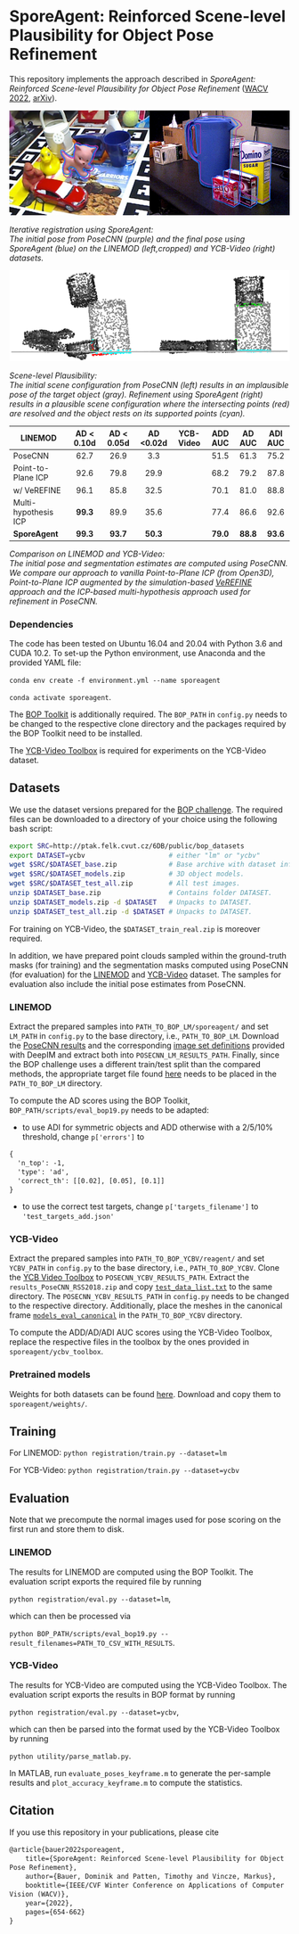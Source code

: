 # SporeAgent: Reinforced Scene-level Plausibility for Object Pose Refinement
This repository implements the approach described in *SporeAgent: Reinforced Scene-level Plausibility for Object Pose 
Refinement* ([WACV 2022](https://openaccess.thecvf.com/content/WACV2022/html/Bauer_SporeAgent_Reinforced_Scene-Level_Plausibility_for_Object_Pose_Refinement_WACV_2022_paper.html), [arXiv](https://arxiv.org/abs/2201.00239)).


![Iterative refinement using SporeAgent](resources/qualitative.png)

_Iterative registration using SporeAgent:\
The initial pose from PoseCNN (purple) and the final pose using SporeAgent (blue) on the LINEMOD (left,cropped) and 
YCB-Video (right) datasets._ 

![Scene-level Plausibility](resources/plausibility.png)

_Scene-level Plausibility:\
The initial scene configuration from PoseCNN (left) results in an implausible pose of the 
target object (gray). Refinement using SporeAgent (right) results in a plausible scene configuration where the 
intersecting points (red) are resolved and the object rests on its supported points (cyan)._

| LINEMOD              | AD < 0.10d | AD < 0.05d | AD <0.02d | YCB-Video| ADD AUC | AD AUC | ADI AUC |
|----------------------|:----------:|:----------:|:---------:|----------|:-------:|:------:|:-------:|
| PoseCNN              |    62.7    |    26.9    |    3.3    |          |   51.5  |  61.3  |   75.2  |
| Point-to-Plane ICP   |    92.6    |    79.8    |    29.9   |          |   68.2  |  79.2  |   87.8  |
| w/ VeREFINE          |    96.1    |    85.8    |    32.5   |          |   70.1  |  81.0  |   88.8  |
| Multi-hypothesis ICP |  **99.3**  |    89.9    |    35.6   |          |   77.4  |  86.6  |   92.6  |
| **SporeAgent**       |  **99.3**  |  **93.7**  |  **50.3** |          | **79.0**|**88.8**| **93.6**|

_Comparison on LINEMOD and YCB-Video:\
The initial pose and segmentation estimates are computed using PoseCNN. We compare our approach to vanilla Point-to-Plane 
ICP (from Open3D), Point-to-Plane ICP augmented by the simulation-based [VeREFINE](https://github.com/dornik/verefine) 
approach and the ICP-based multi-hypothesis approach used for refinement in PoseCNN._

### Dependencies
The code has been tested on Ubuntu 16.04 and 20.04 with Python 3.6 and CUDA 10.2. To set-up the Python environment, use 
Anaconda and the provided YAML file:

`conda env create -f environment.yml --name sporeagent`

`conda activate sporeagent`.

The [BOP Toolkit](https://github.com/thodan/bop_toolkit/tree/master/) is additionally required. The `BOP_PATH` in 
`config.py` needs to be changed to the respective clone directory and the packages required by the BOP Toolkit need to 
be installed.

The [YCB-Video Toolbox](https://github.com/yuxng/YCB_Video_toolbox/) is required for experiments on the YCB-Video 
dataset.

## Datasets
We use the dataset versions prepared for the [BOP challenge](https://bop.felk.cvut.cz/datasets/). The required files 
can be downloaded to a directory of your choice using the following bash script:

```bash
export SRC=http://ptak.felk.cvut.cz/6DB/public/bop_datasets
export DATASET=ycbv                     # either "lm" or "ycbv"
wget $SRC/$DATASET_base.zip             # Base archive with dataset info, camera parameters, etc.
wget $SRC/$DATASET_models.zip           # 3D object models.
wget $SRC/$DATASET_test_all.zip         # All test images.
unzip $DATASET_base.zip                 # Contains folder DATASET.
unzip $DATASET_models.zip -d $DATASET   # Unpacks to DATASET.
unzip $DATASET_test_all.zip -d $DATASET # Unpacks to DATASET.
```

For training on YCB-Video, the `$DATASET_train_real.zip` is moreover required.

In addition, we have prepared point clouds sampled within the ground-truth masks (for training) and the segmentation 
masks computed using PoseCNN (for evaluation) for the [LINEMOD](https://owncloud.tuwien.ac.at/index.php/s/AK9uJVz37cJ8tEr) 
and [YCB-Video](https://owncloud.tuwien.ac.at/index.php/s/92jqBYCw6pI0vgU) dataset. 
The samples for evaluation also include the initial pose estimates from PoseCNN.

### LINEMOD
Extract the prepared samples into `PATH_TO_BOP_LM/sporeagent/` and set `LM_PATH` in `config.py` to the base directory, 
i.e., `PATH_TO_BOP_LM`. Download the [PoseCNN results](https://drive.google.com/file/d/1eayZ5sZBim-AQwBF_7nRl-tfAoTo5pHX/view?usp=sharing) 
and the corresponding [image set definitions](https://drive.google.com/file/d/12vOxODOzspJKQFJLQ-dXfuC4fANvqarb/view?usp=sharing) 
provided with DeepIM and extract both into `POSECNN_LM_RESULTS_PATH`. Finally, since the BOP challenge uses a different 
train/test split than the compared methods, the appropriate target file found [here](https://owncloud.tuwien.ac.at/index.php/s/tL1ZGzW2pJSflHy) 
needs to be placed in the `PATH_TO_BOP_LM` directory.

To compute the AD scores using the BOP Toolkit, `BOP_PATH/scripts/eval_bop19.py` needs to be adapted:
- to use ADI for symmetric objects and ADD otherwise with a 2/5/10% threshold, change `p['errors']` to 
```
{
  'n_top': -1,
  'type': 'ad',
  'correct_th': [[0.02], [0.05], [0.1]]
}
```
- to use the correct test targets, change `p['targets_filename']` to `'test_targets_add.json'`

### YCB-Video
Extract the prepared samples into `PATH_TO_BOP_YCBV/reagent/` and set `YCBV_PATH` in `config.py` to the base directory, 
i.e., `PATH_TO_BOP_YCBV`. Clone the [YCB Video Toolbox](https://github.com/yuxng/YCB_Video_toolbox) to 
`POSECNN_YCBV_RESULTS_PATH`. Extract the `results_PoseCNN_RSS2018.zip` and copy [`test_data_list.txt`](https://owncloud.tuwien.ac.at/index.php/s/tVOCv0iF08LLYo5) 
to the same directory. The `POSECNN_YCBV_RESULTS_PATH` in `config.py` needs to be changed to the respective directory. 
Additionally, place the meshes in the canonical frame [`models_eval_canonical`](https://owncloud.tuwien.ac.at/index.php/s/kH0vfocerlHOWrO) 
in the `PATH_TO_BOP_YCBV` directory.

To compute the ADD/AD/ADI AUC scores using the YCB-Video Toolbox, replace the respective files in the toolbox by the 
ones provided in `sporeagent/ycbv_toolbox`. 

### Pretrained models
Weights for both datasets can be found [here](https://owncloud.tuwien.ac.at/index.php/s/2raCqzmYbwZfKUV). Download and 
copy them to `sporeagent/weights/`.

## Training
For LINEMOD: `python registration/train.py --dataset=lm`

For YCB-Video: `python registration/train.py --dataset=ycbv`

## Evaluation
Note that we precompute the normal images used for pose scoring on the first run and store them to disk.

### LINEMOD
The results for LINEMOD are computed using the BOP Toolkit. The evaluation script exports the required file by running

`python registration/eval.py --dataset=lm`,

which can then be processed via

`python BOP_PATH/scripts/eval_bop19.py --result_filenames=PATH_TO_CSV_WITH_RESULTS`.

### YCB-Video
The results for YCB-Video are computed using the YCB-Video Toolbox. The evaluation script exports the results in BOP 
format by running

`python registration/eval.py --dataset=ycbv`,

which can then be parsed into the format used by the YCB-Video Toolbox by running

`python utility/parse_matlab.py`.

In MATLAB, run `evaluate_poses_keyframe.m` to generate the per-sample results and `plot_accuracy_keyframe.m` to compute 
the statistics.

## Citation
If you use this repository in your publications, please cite

```
@article{bauer2022sporeagent,
    title={SporeAgent: Reinforced Scene-level Plausibility for Object Pose Refinement},
    author={Bauer, Dominik and Patten, Timothy and Vincze, Markus},
    booktitle={IEEE/CVF Winter Conference on Applications of Computer Vision (WACV)},
    year={2022},
    pages={654-662}
}
```
